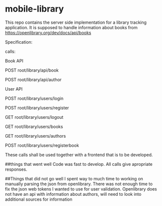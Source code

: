 # mobile-library
This repo contains the server side implementation for a library tracking application.
It is supposed to handle information about books from https://openlibrary.org/dev/docs/api/books

Specification:

calls:

Book API
  
  POST
  root/library/api/book
  
  POST
	root/library/api/author
	
User API

  POST
  root/library/users/login
  
  POST
  root/library/users/register
  
  GET
  root/library/users/logout
	
  GET
  root/library/users/books
	
  GET
  root/library/users/authors
	
  POST
  root/library/users/registerbook
  
  These calls shall be used together with a frontend that is to be developed.
  
  ##things that went well
  Code was fast to develop. All calls give apropriate responses.
  
  ##Things that did not go well
  I spent way to much time to working on manually parsing the json from openlibrary.
  There was not enough time to fix the json web tokens I wanted to use for user validation.
  Openlibrary does not have an api with information about authors, will need to look into additional sources for information
  
